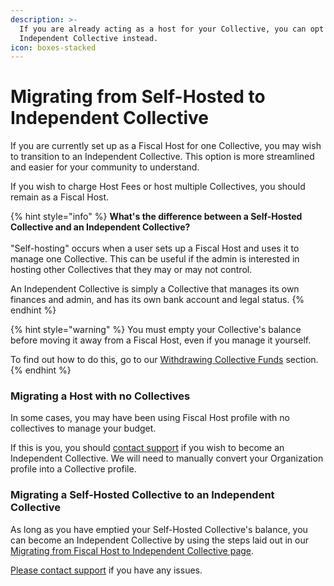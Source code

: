 ```yaml
---
description: >-
  If you are already acting as a host for your Collective, you can opt to be an
  Independent Collective instead.
icon: boxes-stacked
---
```


# Migrating from Self-Hosted to Independent Collective

If you are currently set up as a Fiscal Host for one Collective, you may wish to transition to an Independent Collective. This option is more streamlined and easier for your community to understand.

If you wish to charge Host Fees or host multiple Collectives, you should remain as a Fiscal Host.

{% hint style="info" %}
**What's the difference between a Self-Hosted Collective and an Independent Collective?**\
\
"Self-hosting" occurs when a user sets up a Fiscal Host and uses it to manage one Collective. This can be useful if the admin is interested in hosting other Collectives that they may or may not control.

An Independent Collective is simply a Collective that manages its own finances and admin, and has its own bank account and legal status.
{% endhint %}

{% hint style="warning" %}
You must empty your Collective's balance before moving it away from a Fiscal Host, even if you manage it yourself.

To find out how to do this, go to our [Withdrawing Collective Funds](broken-reference) section.
{% endhint %}



### Migrating a Host with no Collectives

In some cases, you may have been using Fiscal Host profile with no collectives to manage your budget.

If this is you, you should [contact support](https://opencollective.com/help) if you wish to become an Independent Collective. We will need to manually convert your Organization profile into a Collective profile.



### Migrating a Self-Hosted Collective to an Independent Collective

As long as you have emptied your Self-Hosted Collective's balance, you can become an Independent Collective by using the steps laid out in our [Migrating from Fiscal Host to Independent Collective page](migrating-from-fiscal-host-to-independent-collective.md).

[Please contact support](https://opencollective.com/help) if you have any issues.
